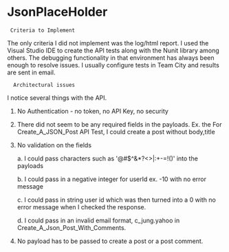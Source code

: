# JsonPlaceHolder
     Criteria to Implement
The only criteria I did not implement was the log/html report. I used the Visual Studio IDE to create the API tests along with the Nunit library among others. The debugging functionality in that environment has always been enough to resolve issues. I usually configure tests in Team City and results are sent in email.  

      Architectural issues
I notice several things with the API. 

1. No Authentication - no token, no API Key, no security
2. There did not seem to be any required fields in the payloads. Ex. the For Create_A_JSON_Post API Test, I could create a post without body,title
3. No validation on the fields

     a. I could pass characters such as '@#$^&*?<>|:+-=!()' into the payloads
  
     b. I could pass in a negative integer for userId ex. -10 with no error message
 
     c. I could pass in string user id which was then turned into a 0 with no error message when I checked the response. 
  
     d. I could pass in an invalid email format, c_jung.yahoo in Create_A_Json_Post_With_Comments.

4. No payload has to be passed to create a post or a post comment. 
